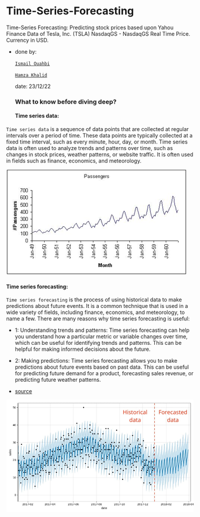 # Time-Series-Forecasting
Time-Series Forecasting: Predicting stock prices based upon Yahou Finance Data of Tesla, Inc. (TSLA) NasdaqGS - NasdaqGS Real Time Price. Currency in USD.

* done by:

    [`Ismail Ouahbi`](https://www.linkedin.com/in/ismail-ouahbi-071145207/)
    
    [`Hamza Khalid`](https://www.linkedin.com/in/hamza-khalid-a0bb401ba/)
    
    date: 23/12/22


  ### What to know before diving deep?

  #### Time series data:

`Time series data` is a sequence of data points that are collected at regular intervals over a period of time. These data points are typically collected at a fixed time interval, such as every minute, hour, day, or month. Time series data is often used to analyze trends and patterns over time, such as changes in stock prices, weather patterns, or website traffic. It is often used in fields such as finance, economics, and meteorology.

![Timese1.jpg](https://github.com/ismailouahbi/Time-Series-Forecasting/blob/main/assets/image1.jpeg)

#### Time series forecasting:

`Time series forecasting` is the process of using historical data to make predictions about future events. It is a common technique that is used in a wide variety of fields, including finance, economics, and meteorology, to name a few. There are many reasons why time series forecasting is useful:

* 1: Understanding trends and patterns: Time series forecasting can help you understand how a particular metric or variable changes over time, which can be useful for identifying trends and patterns. This can be helpful for making informed decisions about the future.

* 2: Making predictions: Time series forecasting allows you to make predictions about future events based on past data. This can be useful for predicting future demand for a product, forecasting sales revenue, or predicting future weather patterns.

* [source](https://chat.openai.com/)

![time-series-forecasting-prophet-prediction-chart.jpg](https://github.com/ismailouahbi/Time-Series-Forecasting/blob/main/assets/image2.jpeg)
